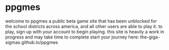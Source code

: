 # ppgmes
welcome to ppgmes a public beta game site that has been unblocked for the school districts across america, and all other users are able to play it.
to play, sign up with your account to begin playing. this site is heavily a work in progress and may take time to complete
start your journey here:
the-giga-sigmas.github.io/ppgmes
